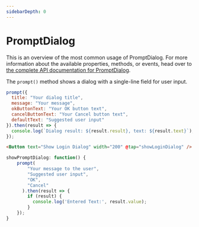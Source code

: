 ```yaml
---
sidebarDepth: 0
---
```


# PromptDialog

This is an overview of the most common usage of PromptDialog. For more information about the available properties, methods, or events, head over to [the complete API documentation for PromptDialog](https://docs.nativescript.org/api-reference/modules/_ui_dialogs_#prompt).

The `prompt()` method shows a dialog with a single-line field for user input.

```js
prompt({
  title: "Your dialog title",
  message: "Your message",
  okButtonText: "Your OK button text",
  cancelButtonText: "Your Cancel button text",
  defaultText: "Suggested user input"
}).then(result => {
  console.log(`Dialog result: ${result.result}, text: ${result.text}`);
});
```

<DocExampleBox codeBox="https://codesandbox.io/s/oq70yj50q">

```html
<Button text="Show Login Dialog" width="200" @tap="showLoginDialog" />
```

```js
showPromptDialog: function() {
    prompt(
        "Your message to the user",
        "Suggested user input",
        "OK",
        "Cancel"
      ).then(result => {
        if (result) {
          console.log('Entered Text:', result.value);
        }
    });
}
```

<PromptDialogDoc />
</DocExampleBox>
